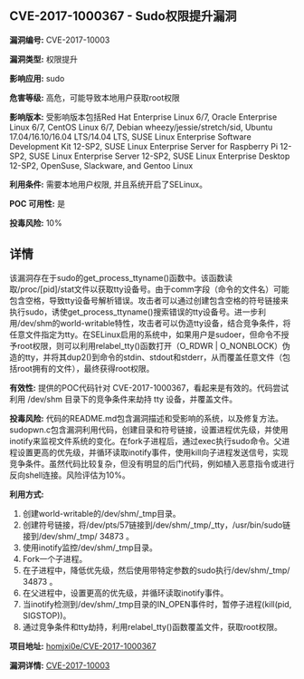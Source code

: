 ## CVE-2017-1000367 - Sudo权限提升漏洞

**漏洞编号:** CVE-2017-10003

**漏洞类型:** 权限提升

**影响应用:** sudo

**危害等级:** 高危，可能导致本地用户获取root权限

**影响版本:** 受影响版本包括Red Hat Enterprise Linux 6/7, Oracle Enterprise Linux 6/7, CentOS Linux 6/7, Debian wheezy/jessie/stretch/sid, Ubuntu 17.04/16.10/16.04 LTS/14.04 LTS, SUSE Linux Enterprise Software Development Kit 12-SP2, SUSE Linux Enterprise Server for Raspberry Pi 12-SP2, SUSE Linux Enterprise Server 12-SP2, SUSE Linux Enterprise Desktop 12-SP2, OpenSuse, Slackware, and Gentoo Linux

**利用条件:** 需要本地用户权限, 并且系统开启了SELinux。

**POC 可用性:** 是

**投毒风险:** 10%

## 详情

该漏洞存在于sudo的get_process_ttyname()函数中。该函数读取/proc/[pid]/stat文件以获取tty设备号。由于comm字段（命令的文件名）可能包含空格，导致tty设备号解析错误。攻击者可以通过创建包含空格的符号链接来执行sudo，诱使get_process_ttyname()搜索错误的tty设备号。进一步利用/dev/shm的world-writable特性，攻击者可以伪造tty设备，结合竞争条件，将任意文件指定为tty。在SELinux启用的系统中，如果用户是sudoer，但命令不授予root权限，则可以利用relabel_tty()函数打开（O_RDWR | O_NONBLOCK）伪造的tty，并将其dup2()到命令的stdin、stdout和stderr，从而覆盖任意文件（包括root拥有的文件），最终获得root权限。

**有效性:**
提供的POC代码针对 CVE-2017-1000367，看起来是有效的。代码尝试利用 /dev/shm 目录下的竞争条件来劫持 tty 设备，并覆盖文件。

**投毒风险:**
代码的README.md包含漏洞描述和受影响的系统，以及修复方法。sudopwn.c包含漏洞利用代码，创建目录和符号链接，设置进程优先级，并使用inotify来监视文件系统的变化。在fork子进程后，通过exec执行sudo命令。父进程设置更高的优先级，并循环读取inotify事件，使用kill向子进程发送信号，实现竞争条件。虽然代码比较复杂，但没有明显的后门代码，例如植入恶意指令或进行反向shell连接。风险评估为10%。

**利用方式:**
1.  创建world-writable的/dev/shm/_tmp目录。
2.  创建符号链接，将/dev/pts/57链接到/dev/shm/_tmp/_tty，/usr/bin/sudo链接到/dev/shm/_tmp/     34873 。
3.  使用inotify监控/dev/shm/_tmp目录。
4.  Fork一个子进程。
5.  在子进程中，降低优先级，然后使用带特定参数的sudo执行/dev/shm/_tmp/     34873 。
6.  在父进程中，设置更高的优先级，并循环读取inotify事件。
7.  当inotify检测到/dev/shm/_tmp目录的IN_OPEN事件时，暂停子进程(kill(pid, SIGSTOP))。
8.  通过竞争条件和tty劫持，利用relabel_tty()函数覆盖文件，获取root权限。

**项目地址:** [homjxi0e/CVE-2017-1000367](https://github.com/homjxi0e/CVE-2017-1000367)

**漏洞详情:** [CVE-2017-10003](https://nvd.nist.gov/vuln/detail/CVE-2017-10003)
